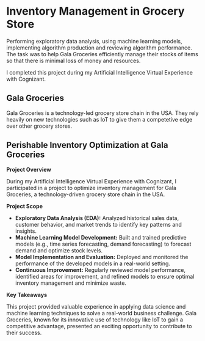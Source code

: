 # Inventory Management in Grocery Store

Performing exploratory data analysis, using machine learning models, implementing algorithm production and  reviewing algorithm performance. The task was to help Gala Groceries efficiently manage their stocks of items so that there is minimal loss of money and resources.

I completed this project during my Artificial Intelligence Virtual Experience with Cognizant.

## Gala Groceries
Gala Groceries is a technology-led grocery store chain in the USA. They rely heavily on new technologies such as IoT to give them a competetive edge over other grocery stores.

## Perishable Inventory Optimization at Gala Groceries

**Project Overview**

During my Artificial Intelligence Virtual Experience with Cognizant, I participated in a project to optimize inventory management for Gala Groceries, a technology-driven grocery store chain in the USA. 

**Project Scope**

* **Exploratory Data Analysis (EDA):** Analyzed historical sales data, customer behavior, and market trends to identify key patterns and insights.
* **Machine Learning Model Development:** Built and trained predictive models (e.g., time series forecasting, demand forecasting) to forecast demand and optimize stock levels.
* **Model Implementation and Evaluation:** Deployed and monitored the performance of the developed models in a real-world setting.
* **Continuous Improvement:** Regularly reviewed model performance, identified areas for improvement, and refined models to ensure optimal inventory management and minimize waste.

**Key Takeaways**

This project provided valuable experience in applying data science and machine learning techniques to solve a real-world business challenge. Gala Groceries, known for its innovative use of technology like IoT to gain a competitive advantage, presented an exciting opportunity to contribute to their success.
